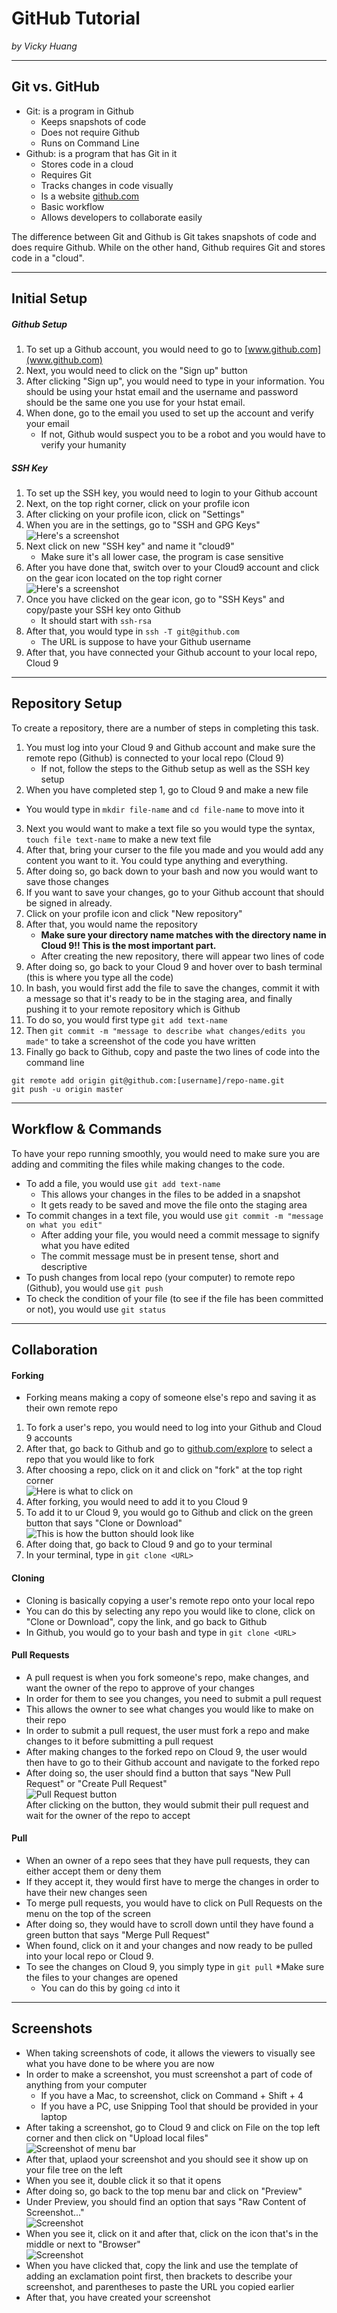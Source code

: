 # GitHub Tutorial

_by Vicky Huang_

---
## Git vs. GitHub
* Git: is a program in Github
  * Keeps snapshots of code 
  * Does not require Github
  * Runs on Command Line
* Github: is a program that has Git in it
  * Stores code in a cloud
  * Requires Git
  * Tracks changes in code visually
  * Is a website [github.com](https://github.com/)
  * Basic workflow
  * Allows developers to collaborate easily

The difference between Git and Github is Git takes snapshots of code and does require Github. While on the other hand, Github requires Git and stores code in a "cloud".


---
## Initial Setup
##### **Github Setup**
1. To set up a Github account, you would need to go to [www.github.com](www.github.com)
2. Next, you would need to click on the "Sign up" button
3. After clicking "Sign up", you would need to type in your information. You should be using your hstat email and the username and password should be the same one you use for your hstat email.
4. When done, go to the email you used to set up the account and verify your email
   * If not, Github would suspect you to be a robot and you would have to verify your humanity  
##### **SSH Key**
1. To set up the SSH key, you would need to login to your Github account
2. Next, on the top right corner, click on your profile icon
3. After clicking on your profile icon, click on "Settings" 
4. When you are in the settings, go to "SSH and GPG Keys"  
![Here's a screenshot](https://preview.c9users.io/vickyh9449/github-learning/fork-practice/Screen%20Shot%202016-10-24%20at%208.30.44%20AM.png?_c9_id=livepreview0&_c9_host=https://ide.c9.io)
5. Next click on new "SSH key" and name it "cloud9"
   * Make sure it's all lower case, the program is case sensitive
6. After you have done that, switch over to your Cloud9 account and click on the gear icon located on the top right corner  
![Here's a screenshot](https://preview.c9users.io/vickyh9449/github-learning/fork-practice/Screen%20Shot%202016-10-24%20at%209.26.57%20PM.png)
7. Once you have clicked on the gear icon, go to "SSH Keys" and copy/paste your SSH key onto Github
   * It should start with `ssh-rsa`
8. After that, you would type in `ssh -T git@github.com`
   * The URL is suppose to have your Github username
9. After that, you have connected your Github account to your local repo, Cloud 9

---
## Repository Setup
To create a repository, there are a number of steps in completing this task.
1. You must log into your Cloud 9 and Github account and make sure the remote repo (Github) is connected to your local repo (Cloud 9)
   * If not, follow the steps to the Github setup as well as the SSH key setup
2. When you have completed step 1, go to Cloud 9 and make a new file
  * You would type in `mkdir file-name` and `cd file-name` to move into it
3. Next you would want to make a text file so you would type the syntax, `touch file text-name` to make a new text file
4. After that, bring your curser to the file you made and you would add any content you want to it. You could type anything and everything.
5. After doing so, go back down to your bash and now you would want to save those changes
6. If you want to save your changes, go to your Github account that should be signed in already.
7. Click on your profile icon and click "New repository"
8. After that, you would name the repository
   * **Make sure your directory name matches with the directory name in Cloud 9!! This is the most important part.**
   * After creating the new repository, there will appear two lines of code
9. After doing so, go back to your Cloud 9 and hover over to bash terminal (this is where you type all the code)
10. In bash, you would first add the file to save the changes, commit it with a message so that it's ready to be in the staging area, and finally pushing it to your remote repository which is Github
11. To do so, you would first type `git add text-name` 
12. Then `git commit -m "message to describe what changes/edits you made"` to take a screenshot of the code you have written
13. Finally go back to Github, copy and paste the two lines of code into the command line  
```
git remote add origin git@github.com:[username]/repo-name.git 
git push -u origin master
```



---
## Workflow & Commands
To have your repo running smoothly, you would need to make sure you are adding and commiting the files while making changes to the code. 
* To add a file, you would use `git add text-name`
  * This allows your changes in the files to be added in a snapshot
  * It gets ready to be saved and move the file onto the staging area
* To commit changes in a text file, you would use `git commit -m "message on what you edit"`
  * After adding your file, you would need a commit message to signify what you have edited
  * The commit message must be in present tense, short and descriptive
* To push changes from local repo (your computer) to remote repo (Github), you would use `git push`
* To check the condition of your file (to see if the file has been committed or not), you would use `git status`

---
## Collaboration
#### Forking
* Forking means making a copy of someone else's repo and saving it as their own remote repo
1. To fork a user's repo, you would need to log into your Github and Cloud 9 accounts
2. After that, go back to Github and go to [github.com/explore](https:/github.com/explore) to select a repo that you would like to fork
3. After choosing a repo, click on it and click on "fork" at the top right corner  
![Here is what to click on](https://preview.c9users.io/vickyh9449/github-learning/github-tutorial/Screen%20Shot%202016-10-28%20at%2012.23.26%20AM.png)
4. After forking, you would need to add it to you Cloud 9
5. To add it to ur Cloud 9, you would go to Github and click on the green button that says "Clone or Download"  
![This is how the button should look like](https://preview.c9users.io/vickyh9449/github-learning/github-tutorial/Screen%20Shot%202016-10-28%20at%2012.32.00%20AM.png)
6. After doing that, go back to Cloud 9 and go to your terminal
7. In your terminal, type in `git clone <URL>`
#### Cloning
* Cloning is basically copying a user's remote repo onto your local repo
* You can do this by selecting any repo you would like to clone, click on "Clone or Download", copy the link, and go back to Github
* In Github, you would go to your bash and type in `git clone <URL>`
#### Pull Requests
* A pull request is when you fork someone's repo, make changes, and want the owner of the repo to approve of your changes
* In order for them to see you changes, you need to submit a pull request
* This allows the owner to see what changes you would like to make on their repo
* In order to submit a pull request, the user must fork a repo and make changes to it before submitting a pull request
* After making changes to the forked repo on Cloud 9, the user would then have to go to their Github account and navigate to the forked repo
* After doing so, the user should find a button that says "New Pull Request" or "Create Pull Request"  
![Pull Request button](https://preview.c9users.io/vickyh9449/github-learning/github-tutorial/Screen%20Shot%202016-10-28%20at%2012.43.53%20AM.png)  
After clicking on the button, they would submit their pull request and wait for the owner of the repo to accept
#### Pull
* When an owner of a repo sees that they have pull requests, they can either accept them or deny them
* If they accept it, they would first have to merge the changes in order to have their new changes seen
* To merge pull requests, you would have to click on Pull Requests on the menu on the top of the screen
* After doing so, they would have to scroll down until they have found a green button that says "Merge Pull Request"
* When found, click on it and your changes and now ready to be pulled into your local repo or Cloud 9. 
* To see the changes on Cloud 9, you simply type in `git pull`
  *Make sure the files to your changes are opened
  * You can do this by going `cd` into it
---
## Screenshots
* When taking screenshots of code, it allows the viewers to visually see what you have done to be where you are now
* In order to make a screenshot, you must screenshot a part of code of anything from your computer
  * If you have a Mac, to screenshot, click on Command + Shift + 4
  * If you have a PC, use Snipping Tool that should be provided in your laptop
* After taking a screenshot, go to Cloud 9 and click on File on the top left corner and then click on "Upload local files"  
![Screenshot of menu bar](https://preview.c9users.io/vickyh9449/github-learning/github-tutorial/Screen%20Shot%202016-10-28%20at%2012.57.04%20AM.png)
* After that, uplaod your screenshot and you should see it show up on your file tree on the left
* When you see it, double click it so that it opens
* After doing so, go back to the top menu bar and click on "Preview"
* Under Preview, you should find an option that says "Raw Content of Screenshot..."  
![Screenshot](https://preview.c9users.io/vickyh9449/github-learning/github-tutorial/Screen%20Shot%202016-10-28%20at%201.00.48%20AM.png)
* When you see it, click on it and after that, click on the icon that's in the middle or next to "Browser"  
![Screenshot](https://preview.c9users.io/vickyh9449/github-learning/github-tutorial/Screen%20Shot%202016-10-28%20at%201.03.40%20AM.png)
* When you have clicked that, copy the link and use the template of adding an exclamation point first, then brackets to describe your screenshot, and parentheses to paste the URL you copied earlier
* After that, you have created your screenshot